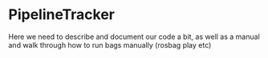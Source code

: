 # PipelineTracker


Here we need to describe and document our code a bit, as well as a manual and walk through how to run bags manually (rosbag play etc)
